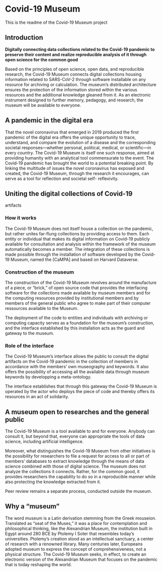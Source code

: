 # Covid-19 Museum

This is the readme of the Covid-19 Museum project

## Introduction

**Digitally connecting data collections related to the Covid-19 pandemic
to preserve their content and realize reproducible analysis of it
through open science for the common good**

 Based on the principles of open
science, open data, and reproducible research, the Covid-19 Museum
connects digital collections housing information related to SARS-CoV-2
through software installable on any resource for archiving or
calculation. The museum’s distributed architecture ensures the
protection of the information stored within the various resources and
the additional knowledge gleaned from it. As an electronic instrument
designed to further memory, pedagogy, and research, the museum will be
available to everyone.

## A pandemic in the digital era

That the novel coronavirus that emerged in 2019 produced the first
pandemic of the digital era offers the unique opportunity to trace,
understand, and compare the evolution of a disease and the corresponding
societal responses—whether personal, political, medical, or
scientific—in every country. The Covid-19 Museum is itself one such
response, aimed at providing humanity with an analytical tool
commensurate to the event. The Covid-19 pandemic has brought the world
to a potential breaking point. By linking the multitude of issues the
novel coronavirus has exposed and created, the Covid-19 Museum, through
the research it encourages, can serve as a tool for reflection and
societal self- reflexivity. 

## Uniting the digital collections of Covid-19
artifacts

### How it works

The Covid-19 Museum does not itself house a collection on the pandemic,
but rather unites far-flung collections by providing access to them.
Each entity or individual that makes its digital information on Covid-19
publicly available for consultation and analysis within the framework of
the museum automatically becomes a member. The integration of these
collections is made possible through the installation of software
developed by the Covid-19 Museum, named the [CaMPA] and based on Harvard Dataverse. 

### Construction of the museum 

The construction of the
Covid-19 Museum revolves around the manufacture of a piece, or “brick,”
of open source code that provides the interfacing software for the
collections made available by museum members and for the computing
resources provided by institutional members and by members of the
general public who agree to make part of their computer ressources available to the Museum. 

The deployment of the code to entities and
individuals with archiving or computing capacity serves as a foundation
for the museum’s construction, and the interface established by this
installation acts as the guard and gateway to the museum.

### Role of the interface 

The Covid-19 Museum’s interface allows the
public to consult the digital artifacts on the Covid-19 pandemic in the
collection of members in accordance with the members’ own museography
and keywords. It also offers the possibility of accessing all the
available data through museum keywords by developping a meta-ontology. 

The interface establishes that
through this gateway the Covid-19 Museum is operated by the actor who
deploys the piece of code and thereby offers its resources in an act of
solidarity. 

## A museum open to researches and the general public 

The
Covid-19 Museum is a tool available to and for everyone. Anybody can
consult it, but beyond that, everyone can appropriate the tools of data
science, including artificial intelligence. 

Moreover, what distinguishes
the Covid-19 Museum from other initiatives is the possibility for
researchers to file a request for access to all or part of members’
databases to extract knowledge through the means of data science
combined with those of digital science. The museum does not analyze the
collections it connects. Rather, for the common good, it provides
researchers the capability to do so in a reproducible manner while also
protecting the knowledge extracted from it. 

Peer review remains a
separate process, conducted outside the museum. 

## Why a “museum” 

The word
museum is a Latin derivation stemming from the Greek mouseion.
Translated as “seat of the Muses,” it was a place for contemplation and
philosophical thinking, like the Alexandrian Museum, the institution
built in Egypt around 280 BCE by Ptolemy I Soter that resembles today’s
universities. Ptolemy’s creation stood as an intellectual sanctuary, a
center of research with a renowned library. Many centuries later,
Europeans adopted museum to express the concept of comprehensiveness,
not a physical structure. The Covid-19 Museum seeks, in effect, to
create an electronic version of the Alexandrian Museum that focuses on
the pandemic that is today reshaping the world.

